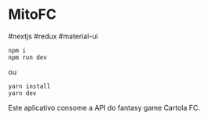 # MitoFC
#nextjs #redux #material-ui
```
npm i
npm run dev
```
ou
```
yarn install
yarn dev
```
Este aplicativo consome a API do fantasy game Cartola FC.
